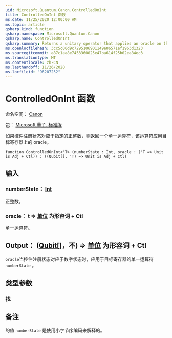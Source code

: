 ```yaml
---
uid: Microsoft.Quantum.Canon.ControlledOnInt
title: ControlledOnInt 函数
ms.date: 11/25/2020 12:00:00 AM
ms.topic: article
qsharp.kind: function
qsharp.namespace: Microsoft.Quantum.Canon
qsharp.name: ControlledOnInt
qsharp.summary: Returns a unitary operator that applies an oracle on the target register if the control register state corresponds to a specified positive integer.
ms.openlocfilehash: 3cc5c00d9c7295106901149e06571ef1963d1323
ms.sourcegitcommit: a87c1aa8e7453360025e47ba614f25b02ea84ec3
ms.translationtype: MT
ms.contentlocale: zh-CN
ms.lasthandoff: 11/26/2020
ms.locfileid: "96207252"
---
```

# <a name="controlledonint-function"></a>ControlledOnInt 函数

命名空间： [Canon](xref:Microsoft.Quantum.Canon)

包： [Microsoft 量子. 标准版](https://nuget.org/packages/Microsoft.Quantum.Standard)


如果控件注册状态对应于指定的正整数，则返回一个单一运算符，该运算符应用目标寄存器上的 oracle。

```qsharp
function ControlledOnInt<'T> (numberState : Int, oracle : ('T => Unit is Adj + Ctl)) : ((Qubit[], 'T) => Unit is Adj + Ctl)
```


## <a name="input"></a>输入

### <a name="numberstate--int"></a>numberState： [Int](xref:microsoft.quantum.lang-ref.int)

正整数。


### <a name="oracle--t--unit--is-adj--ctl"></a>oracle： t => [单位](xref:microsoft.quantum.lang-ref.unit)  为形容词 + Ctl

单一运算符。



## <a name="output--qubitt--unit--is-adj--ctl"></a>Output： ([Qubit](xref:microsoft.quantum.lang-ref.qubit)[]，不) => [单位](xref:microsoft.quantum.lang-ref.unit)  为形容词 + Ctl

`oracle`当控件注册状态对应于数字状态时，应用于目标寄存器的单一运算符 `numberState` 。

## <a name="type-parameters"></a>类型参数

### <a name="t"></a>找



## <a name="remarks"></a>备注

的值 `numberState` 是使用小字节序编码来解释的。